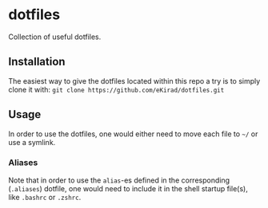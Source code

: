 # dotfiles
Collection of useful dotfiles.

## Installation
The easiest way to give the dotfiles located within this repo a try is to simply clone it with: `git clone https://github.com/eKirad/dotfiles.git`

## Usage
In order to use the dotfiles, one would either need to move each file to `~/` or use a symlink.

### Aliases
Note that in order to use the `alias`-es defined in the corresponding (`.aliases`) dotfile, one would need to include it in the shell startup file(s), like `.bashrc` or `.zshrc`. 
